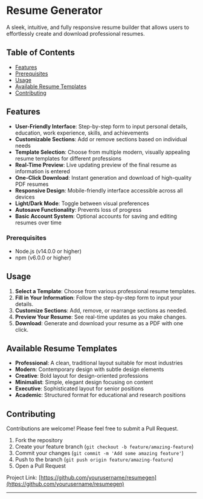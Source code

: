 # Resume Generator

A sleek, intuitive, and fully responsive resume builder that allows users to effortlessly create and download professional resumes.

## Table of Contents

- [Features](#features)
- [Prerequisites](#prerequisites)
- [Usage](#usage)
- [Available Resume Templates](#available-resume-templates)
- [Contributing](#contributing)

## Features

- **User-Friendly Interface**: Step-by-step form to input personal details, education, work experience, skills, and achievements
- **Customizable Sections**: Add or remove sections based on individual needs
- **Template Selection**: Choose from multiple modern, visually appealing resume templates for different professions
- **Real-Time Preview**: Live updating preview of the final resume as information is entered
- **One-Click Download**: Instant generation and download of high-quality PDF resumes
- **Responsive Design**: Mobile-friendly interface accessible across all devices
- **Light/Dark Mode**: Toggle between visual preferences
- **Autosave Functionality**: Prevents loss of progress
- **Basic Account System**: Optional accounts for saving and editing resumes over time

### Prerequisites

- Node.js (v14.0.0 or higher)
- npm (v6.0.0 or higher)

## Usage

1. **Select a Template**: Choose from various professional resume templates.
2. **Fill in Your Information**: Follow the step-by-step form to input your details.
3. **Customize Sections**: Add, remove, or rearrange sections as needed.
4. **Preview Your Resume**: See real-time updates as you make changes.
5. **Download**: Generate and download your resume as a PDF with one click.

## Available Resume Templates

- **Professional**: A clean, traditional layout suitable for most industries
- **Modern**: Contemporary design with subtle design elements
- **Creative**: Bold layout for design-oriented professions
- **Minimalist**: Simple, elegant design focusing on content
- **Executive**: Sophisticated layout for senior positions
- **Academic**: Structured format for educational and research positions

## Contributing

Contributions are welcome! Please feel free to submit a Pull Request.

1. Fork the repository
2. Create your feature branch (`git checkout -b feature/amazing-feature`)
3. Commit your changes (`git commit -m 'Add some amazing feature'`)
4. Push to the branch (`git push origin feature/amazing-feature`)
5. Open a Pull Request

Project Link: [https://github.com/yourusername/resumegen](https://github.com/yourusername/resumegen)

---
